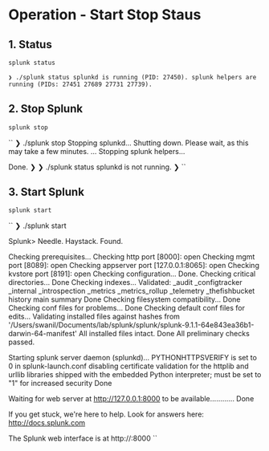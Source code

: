 # Operation - Start Stop Staus

## 1. Status
```bash
splunk status
```
``
❯ ./splunk status
splunkd is running (PID: 27450).
splunk helpers are running (PIDs: 27451 27689 27731 27739).
``

## 2. Stop Splunk
```bash
splunk stop
```
``
❯ ./splunk stop
Stopping splunkd...
Shutting down.  Please wait, as this may take a few minutes.
...
Stopping splunk helpers...

Done.
❯
❯ ./splunk status
splunkd is not running.
❯
``

## 3. Start Splunk
```bash
splunk start
```
``
❯ ./splunk start

Splunk> Needle. Haystack. Found.

Checking prerequisites...
	Checking http port [8000]: open
	Checking mgmt port [8089]: open
	Checking appserver port [127.0.0.1:8065]: open
	Checking kvstore port [8191]: open
	Checking configuration... Done.
	Checking critical directories...	Done
	Checking indexes...
		Validated: _audit _configtracker _internal _introspection _metrics _metrics_rollup _telemetry _thefishbucket history main summary
	Done
	Checking filesystem compatibility...  Done
	Checking conf files for problems...
	Done
	Checking default conf files for edits...
	Validating installed files against hashes from '/Users/swanil/Documents/lab/splunk/splunk/splunk-9.1.1-64e843ea36b1-darwin-64-manifest'
	All installed files intact.
	Done
All preliminary checks passed.

Starting splunk server daemon (splunkd)...
PYTHONHTTPSVERIFY is set to 0 in splunk-launch.conf disabling certificate validation for the httplib and urllib libraries shipped with the embedded Python interpreter; must be set to "1" for increased security
Done


Waiting for web server at http://127.0.0.1:8000 to be available............ Done


If you get stuck, we're here to help.
Look for answers here: http://docs.splunk.com

The Splunk web interface is at http://<HOSTNAME>:8000
``